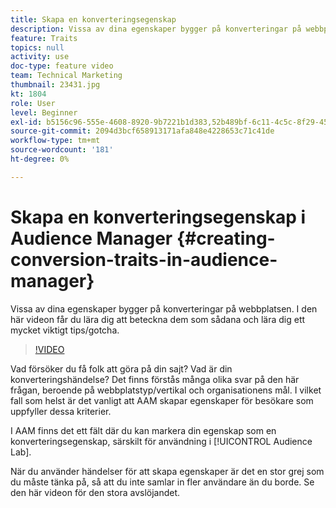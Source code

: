 ```yaml
---
title: Skapa en konverteringsegenskap
description: Vissa av dina egenskaper bygger på konverteringar på webbplatsen. I den här videon får du lära dig att beteckna dem som sådana och lära dig ett mycket viktigt tips/gotcha.
feature: Traits
topics: null
activity: use
doc-type: feature video
team: Technical Marketing
thumbnail: 23431.jpg
kt: 1804
role: User
level: Beginner
exl-id: b5156c96-555e-4608-8920-9b7221b1d383,52b489bf-6c11-4c5c-8f29-4513a167f7b8
source-git-commit: 2094d3bcf658913171afa848e4228653c71c41de
workflow-type: tm+mt
source-wordcount: '181'
ht-degree: 0%

---
```


# Skapa en konverteringsegenskap i Audience Manager {#creating-conversion-traits-in-audience-manager}

Vissa av dina egenskaper bygger på konverteringar på webbplatsen. I den här videon får du lära dig att beteckna dem som sådana och lära dig ett mycket viktigt tips/gotcha.

>[!VIDEO](https://video.tv.adobe.com/v/23431/?quality=12)

Vad försöker du få folk att göra på din sajt? Vad är din konverteringshändelse? Det finns förstås många olika svar på den här frågan, beroende på webbplatstyp/vertikal och organisationens mål. I vilket fall som helst är det vanligt att AAM skapar egenskaper för besökare som uppfyller dessa kriterier.

I AAM finns det ett fält där du kan markera din egenskap som en konverteringsegenskap, särskilt för användning i [!UICONTROL Audience Lab].

När du använder händelser för att skapa egenskaper är det en stor grej som du måste tänka på, så att du inte samlar in fler användare än du borde. Se den här videon för den stora avslöjandet.
